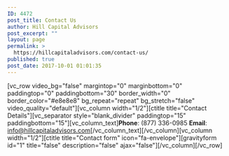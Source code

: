 ```yaml
---
ID: 4472
post_title: Contact Us
author: Hill Capital Advisors
post_excerpt: ""
layout: page
permalink: >
  https://hillcapitaladvisors.com/contact-us/
published: true
post_date: 2017-10-01 01:01:35
---
```

[vc_row video_bg="false" margintop="0" marginbottom="0" paddingtop="0" paddingbottom="30" border_width="0" border_color="#e8e8e8" bg_repeat="repeat" bg_stretch="false" video_quality="default"][vc_column width="1/2"][ctitle title="Contact Details"][vc_separator style="blank_divider" paddingtop="15" paddingbottom="15"][vc_column_text]<strong>Phone</strong>: (877) 336-0985
<strong>Email</strong>: info@hillcapitaladvisors.com[/vc_column_text][/vc_column][vc_column width="1/2"][ctitle title="Contact form" icon="fa-envelope"][gravityform id="1" title="false" description="false" ajax="false"][/vc_column][/vc_row]